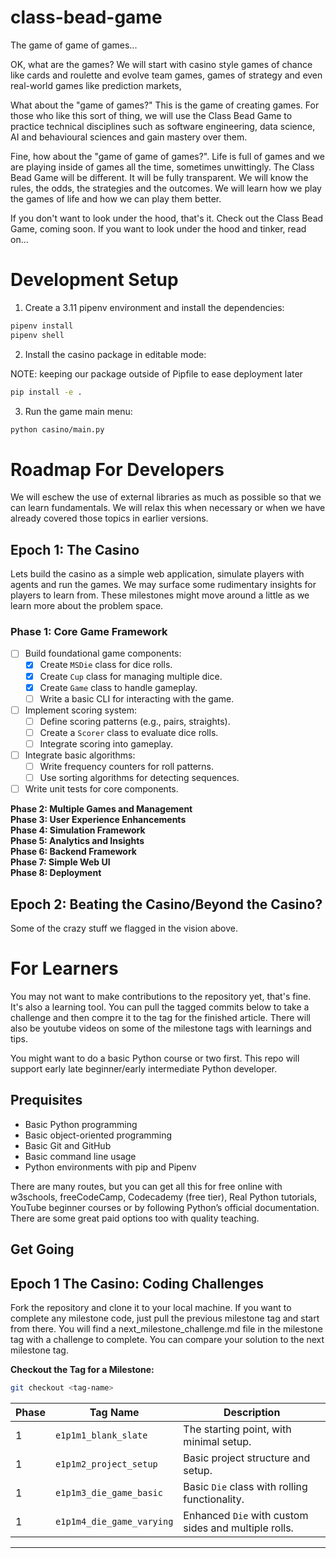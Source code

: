 # class-bead-game
The game of game of games...

OK, what are the games? We will start with casino style games of chance like cards and roulette and evolve team games, games of strategy and even real-world games like prediction markets, 

What about the "game of games?" This is the game of creating games. For those who like this sort of thing, we will use the Class Bead Game to practice technical disciplines such as software engineering, data science, AI and behavioural sciences and gain mastery over them.

Fine, how about the "game of game of games?". Life is full of games and we are playing inside of games all the time, sometimes unwittingly. The Class Bead Game will be different. It will be fully transparent. We will know the rules, the odds, the strategies and the outcomes. We will learn how we play the games of life and how we can play them better.

If you don't want to look under the hood, that's it. Check out the Class Bead Game, coming soon. If you want to look under the hood and tinker, read on...

# Development Setup

1. Create a 3.11 pipenv environment and install the dependencies:

```bash
pipenv install
pipenv shell
```
2. Install the casino package in editable mode:

NOTE: keeping our package outside of Pipfile to ease deployment later

```bash
pip install -e .
```
3. Run the game main menu:

```bash
python casino/main.py
```


# Roadmap For Developers
We will eschew the use of external libraries as much as possible so that we can learn fundamentals. We will relax this when necessary or when we have already covered those topics in earlier versions.

## Epoch 1: The Casino
Lets build the casino as a simple web application, simulate players with agents and run the games. We may surface some rudimentary insights for players to learn from. These milestones might move around a little as we learn more about the problem space.

### **Phase 1: Core Game Framework**
- [ ] Build foundational game components:
  - [x] Create `MSDie` class for dice rolls.
  - [x] Create `Cup` class for managing multiple dice.
  - [x] Create `Game` class to handle gameplay.
  - [ ] Write a basic CLI for interacting with the game.
- [ ] Implement scoring system:
  - [ ] Define scoring patterns (e.g., pairs, straights).
  - [ ] Create a `Scorer` class to evaluate dice rolls.
  - [ ] Integrate scoring into gameplay.
- [ ] Integrate basic algorithms:
  - [ ] Write frequency counters for roll patterns.
  - [ ] Use sorting algorithms for detecting sequences.
- [ ] Write unit tests for core components.

**Phase 2: Multiple Games and Management**  
**Phase 3: User Experience Enhancements**  
**Phase 4: Simulation Framework**  
**Phase 5: Analytics and Insights**  
**Phase 6: Backend Framework**  
**Phase 7: Simple Web UI**  
**Phase 8: Deployment**  

## Epoch 2: Beating the Casino/Beyond the Casino?
Some of the crazy stuff we flagged in the vision above.

# For Learners

You may not want to make contributions to the repository yet, that's fine. It's also a learning tool. You can pull the tagged commits below to take a challenge and then compre it to the tag for the finished article. There will also be youtube videos on some of the milestone tags with learnings and tips.

You might want to do a basic Python course or two first. This repo will support early late beginner/early intermediate Python developer.

## Prequisites
- Basic Python programming
- Basic object-oriented programming
- Basic Git and GitHub
- Basic command line usage
- Python environments with pip and Pipenv

There are many routes, but you can get all this for free online with w3schools, freeCodeCamp, Codecademy (free tier), Real Python tutorials, YouTube beginner courses or by following Python’s official documentation. There are some great paid options too with quality teaching.



## Get Going

## Epoch 1 The Casino: Coding Challenges

Fork the repository and clone it to your local machine. If you want to complete any milestone code, just pull the previous milestone tag and start from there. You will find a next_milestone_challenge.md file in the milestone tag with a challenge to complete. You can compare your solution to the next milestone tag.

**Checkout the Tag for a Milestone:**
   ```bash
   git checkout <tag-name>
   ```


| Phase | Tag Name                | Description                                  |
|-------|-------------------------|----------------------------------------------|
| 1     | `e1p1m1_blank_slate`    | The starting point, with minimal setup.      |
| 1     | `e1p1m2_project_setup`  | Basic project structure and setup.           |
| 1     | `e1p1m3_die_game_basic` | Basic `Die` class with rolling functionality.|
| 1     | `e1p1m4_die_game_varying` | Enhanced `Die` with custom sides and multiple rolls. |

---



